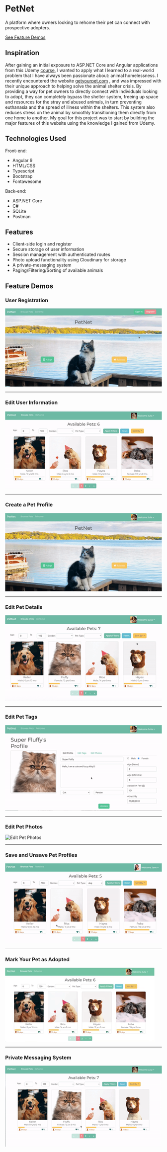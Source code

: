 # PetNet
A platform where owners looking to rehome their pet can connect with prospective adopters.

[See Feature Demos](#feature-demos)

## Inspiration
After gaining an initial exposure to ASP.NET Core and Angular applications from this Udemy [course](https://www.udemy.com/course/build-an-app-with-aspnet-core-and-angular-from-scratch/),
I wanted to apply what I learned to a real-world problem that I have always been passionate about: animal homelessness. I recently encountered the website [getyourpet.com](https://getyourpet.com/) , and was impressed with their unique approach to helping solve the animal shelter
crisis. By providing a way for pet owners to directly connect with individuals looking to adopt, they can completely bypass the shelter system,
freeing up space and resources for the stray and abused animals, in turn preventing euthanasia and the spread of illness within the shelters.
This system also reduces stress on the animal by smoothly transitioning them directly from one home to another.
My goal for this project was to start by building the major features of this website using the knowledge I gained from Udemy.

## Technologies Used

Front-end:
- Angular 9
- HTML/CSS
- Typescript
- Bootstrap
- Fontawesome

Back-end:
- ASP.NET Core
- C#
- SQLite
- Postman

## Features
- Client-side login and register
- Secure storage of user information
- Session management with authenticated routes
- Photo upload functionality using Cloudinary for storage
- A private-messaging system
- Paging/Filtering/Sorting of available animals

## Feature Demos 

### User Registration
![User Register](https://github.com/juliahowes124/PetApp/blob/master/user_register.gif)

-----------------------------------------------------------------------------------------------------------------------------------------------------------------
### Edit User Information
![Edit User](https://github.com/juliahowes124/PetApp/blob/master/user_edit.gif)

-----------------------------------------------------------------------------------------------------------------------------------------------------------------
### Create a Pet Profile
![Pet Register](https://github.com/juliahowes124/PetApp/blob/master/pet_register.gif)

-----------------------------------------------------------------------------------------------------------------------------------------------------------------
### Edit Pet Details
![Edit Pet Details](https://github.com/juliahowes124/PetApp/blob/master/pet_edit_details.gif)

-----------------------------------------------------------------------------------------------------------------------------------------------------------------
### Edit Pet Tags
![Edit Pet Tags](https://github.com/juliahowes124/PetApp/blob/master/pet_edit_tag.gif)

-----------------------------------------------------------------------------------------------------------------------------------------------------------------
### Edit Pet Photos
![Edit Pet Photos](https://github.com/juliahowes124/PetApp/blob/master/pet_edit_photos.gif)

-----------------------------------------------------------------------------------------------------------------------------------------------------------------
### Save and Unsave Pet Profiles
![Save/Unsave](https://github.com/juliahowes124/PetApp/blob/master/save_unsave_pet.gif)

-----------------------------------------------------------------------------------------------------------------------------------------------------------------
### Mark Your Pet as Adopted
![Mark Adopted](https://github.com/juliahowes124/PetApp/blob/master/mark_as_adopted.gif)

-----------------------------------------------------------------------------------------------------------------------------------------------------------------
### Private Messaging System
![Messaging](https://github.com/juliahowes124/PetApp/blob/master/messaging.gif)


